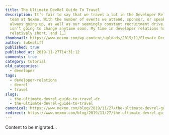 ```yaml
---
title: The Ultimate DevRel Guide To Travel
description: It’s fair to say that we travel a lot in the Developer Relations
  team at Nexmo. With the number of events we attend, sponsor, or speak at
  always going up, as well as our seemingly constant recruitment drive, this
  isn’t going to change anytime soon. My time in developer relations has been
  relatively short, and […]
thumbnail: https://www.nexmo.com/wp-content/uploads/2019/11/Elevate_DevRel-Guide-To-Travel.jpg
author: lukeoliff
published: true
published_at: 2019-11-27T14:31:12
comments: true
category: tutorial
old_categories:
  - developer
tags:
  - developer-relations
  - devrel
  - travel
slugs:
  - the-ultimate-devrel-guide-to-travel-dr
  - the-ultimate-devrel-guide-to-travel
canonical: https://www.nexmo.com/blog/2019/11/27/the-ultimate-devrel-guide-to-travel-dr
redirect: https://www.nexmo.com/blog/2019/11/27/the-ultimate-devrel-guide-to-travel-dr
---
```

Content to be migrated...